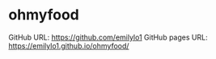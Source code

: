 # ohmyfood

GitHub URL: https://github.com/emilylo1
GitHub pages URL: https://emilylo1.github.io/ohmyfood/



